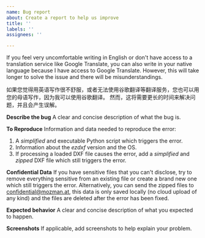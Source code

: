 ```yaml
---
name: Bug report
about: Create a report to help us improve
title: ''
labels: ''
assignees: ''

---
```


If you feel very uncomfortable writing in English or don't have access to a translation 
service like Google Translate, you can also write in your native language because I have 
access to Google Translate. However, this will take longer to solve the issue and there 
will be misunderstandings.

如果您觉得用英语写作很不舒服，或者无法使用谷歌翻译等翻译服务，您也可以用您的母语写作，因为我可以使用谷歌翻译。
然而，这将需要更长的时间来解决问题，并且会产生误解。

**Describe the bug**
A clear and concise description of what the bug is.

**To Reproduce**
Information and data needed to reproduce the error:
1. A *simplified* and executable Python script which triggers the error.
2. Information about the *ezdxf* version and the OS.
3. If processing a loaded DXF file causes the error, add a *simplified* and *zipped* 
   DXF file which still triggers the error.

**Confidential Data**
If you have sensitive files that you can't disclose, try to remove everything 
sensitive from an existing file or create a brand new one which still triggers 
the error. Alternatively, you can send the zipped files to confidential@mozman.at, 
this data is only saved locally (no cloud upload of any kind) and the files are 
deleted after the error has been fixed.

**Expected behavior**
A clear and concise description of what you expected to happen.

**Screenshots**
If applicable, add screenshots to help explain your problem.
